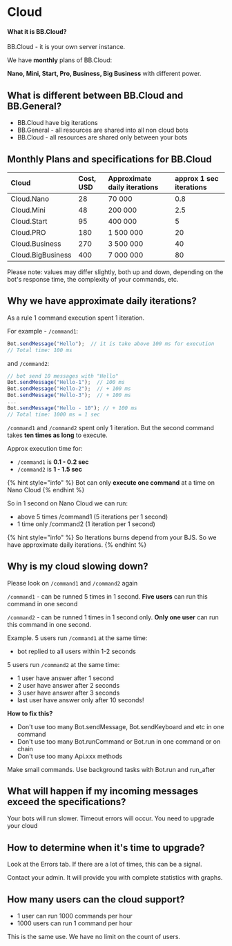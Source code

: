 # Cloud

#### What it is BB.Cloud? <a id="What-it-is-BB.Cloud?"></a>

BB.Cloud - it is your own server instance. 

We have **monthly** plans of BB.Cloud:

**Nano, Mini, Start, Pro, Business, Big Business** with different power.



## What is different between BB.Cloud and BB.General?

* BB.Cloud have big iterations
* BB.General - all resources are shared into all non cloud bots
* BB.Cloud - all resources are shared only between your bots

## Monthly Plans and specifications for BB.Cloud

| **Cloud** | **Cost, USD** | **Approximate daily iterations** | approx 1 sec iterations |
| :--- | :--- | :--- | :--- |
| Cloud.Nano | 28 | 70 000 | 0.8 |
| Cloud.Mini | 48 | 200 000 | 2.5 |
| Cloud.Start | 95 | 400 000 | 5 |
| Cloud.PRO | 180 | 1 500 000 | 20 |
| Cloud.Business | 270 | 3 500 000 | 40 |
| Cloud.BigBusiness | 400 | 7 000 000 | 80 |

Please note: values may differ slightly, both up and down, depending on the bot's response time, the complexity of your commands, etc.

## **Why we have approximate daily iterations?**

As a rule 1 command execution spent 1 iteration.

For example - `/command1`:

```javascript
Bot.sendMessage("Hello");  // it is take above 100 ms for execution
// Total time: 100 ms
```

and `/command2`:

```javascript
// bot send 10 messages with "Hello"
Bot.sendMessage("Hello-1");  // 100 ms
Bot.sendMessage("Hello-2");  // + 100 ms
Bot.sendMessage("Hello-3");  // + 100 ms
...
Bot.sendMessage("Hello - 10"); // + 100 ms
// Total time: 1000 ms = 1 sec
```

`/command1` and `/command2` spent only 1 iteration. But the second command takes **ten times as long** to execute.

Approx execution time for:

*  `/command1` is **0.1 - 0.2 sec** 
* `/command2` is **1 - 1.5 sec**

{% hint style="info" %}
Bot can only **execute one command** at a time on Nano Cloud
{% endhint %}

So in 1 second on Nano Cloud we can run:

* above 5 times /command1 \(5 iterations per 1 second\)
* 1 time only /command2 \(1 iteration per 1 second\)

{% hint style="info" %}
So Iterations burns depend from your BJS. So we have approximate daily iterations.
{% endhint %}

## Why is my cloud slowing down?

Please look on `/command1` and `/command2` again

`/command1` - can be runned 5 times in 1 second. **Five users** can run this command in one second 

`/command2` - can be runned 1 times in 1 second only. **Only one user** can run this command in one second.

Example. 5 users run `/command1` at the same time:

* bot replied to all users within 1-2 seconds 

5 users run `/command2` at the same time:

* 1 user have answer after 1 second
* 2 user have answer after 2 seconds
* 3 user have answer after 3 seconds
* last user have answer only after 10 seconds!

**How to fix this?**

* Don't use too many Bot.sendMessage, Bot.sendKeyboard and etc in one command
* Don't use too many Bot.runCommand or Bot.run in one command or on chain
* Don't use too many Api.xxx methods

Make small commands. Use background tasks with Bot.run and run\_after



## **What will happen if my incoming messages exceed the specifications?**

Your bots will run slower. Timeout errors will occur. You need to upgrade your cloud



## **How to determine when it's time to upgrade?**

Look at the Errors tab. If there are a lot of times, this can be a signal.

Contact your admin. It will provide you with complete statistics with graphs.



## How many users can the cloud support?

* 1 user can run 1000 commands per hour
* 1000 users can run 1 command per hour

This is the same use. We have no limit on the count of users.



